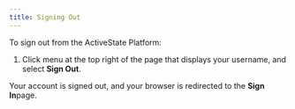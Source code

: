 ```yaml
---
title: Signing Out
---
```


To sign out from the ActiveState Platform:

1. Click menu at the top right of the page that displays your username, and select **Sign Out**.

  Your account is signed out, and your browser is redirected to the **Sign In**page.
